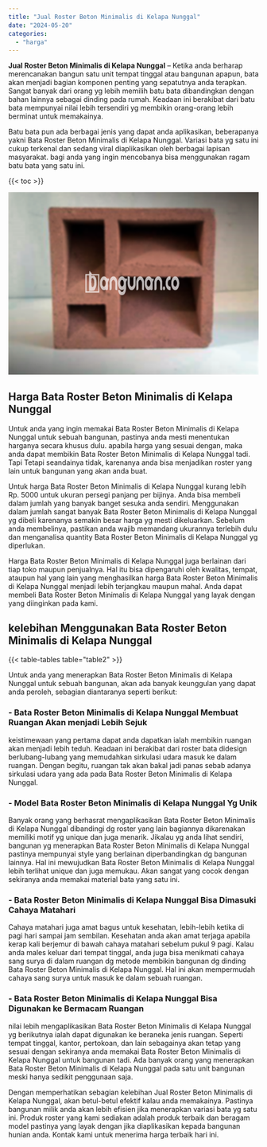 ```yaml
---
title: "Jual Roster Beton Minimalis di Kelapa Nunggal"
date: "2024-05-20"
categories: 
  - "harga"
---
```


**Jual Roster Beton Minimalis di Kelapa Nunggal** – Ketika anda berharap merencanakan bangun satu unit tempat tinggal atau bangunan apapun, bata akan menjadi bagian komponen penting yang sepatutnya anda terapkan. Sangat banyak dari orang yg lebih memilih batu bata dibandingkan dengan bahan lainnya sebagai dinding pada rumah. Keadaan ini berakibat dari batu bata mempunyai nilai lebih tersendiri yg membikin orang-orang lebih berminat untuk memakainya.

Batu bata pun ada berbagai jenis yang dapat anda aplikasikan, beberapanya yakni Bata Roster Beton Minimalis di Kelapa Nunggal. Variasi bata yg satu ini cukup terkenal dan sedang viral diaplikasikan oleh berbagai lapisan masyarakat. bagi anda yang ingin mencobanya bisa menggunakan ragam batu bata yang satu ini.

{{< toc >}}

![Jual Roster Beton Minimalis di Kelapa Nunggal](/images/bata-roster-minimalis-11.png)

## Harga Bata Roster Beton Minimalis di Kelapa Nunggal

Untuk anda yang ingin memakai Bata Roster Beton Minimalis di Kelapa Nunggal untuk sebuah bangunan, pastinya anda mesti menentukan harganya secara khusus dulu. apabila harga yang sesuai dengan, maka anda dapat membikin Bata Roster Beton Minimalis di Kelapa Nunggal tadi. Tapi Tetapi seandainya tidak, karenanya anda bisa menjadikan roster yang lain untuk bangunan yang akan anda buat.

Untuk harga Bata Roster Beton Minimalis di Kelapa Nunggal kurang lebih Rp. 5000 untuk ukuran persegi panjang per bijinya. Anda bisa membeli dalam jumlah yang banyak banget sesuka anda sendiri. Menggunakan dalam jumlah sangat banyak Bata Roster Beton Minimalis di Kelapa Nunggal yg dibeli karenanya semakin besar harga yg mesti dikeluarkan. Sebelum anda membelinya, pastikan anda wajib memandang ukurannya terlebih dulu dan menganalisa quantity Bata Roster Beton Minimalis di Kelapa Nunggal yg diperlukan.

Harga Bata Roster Beton Minimalis di Kelapa Nunggal juga berlainan dari tiap toko maupun penjualnya. Hal itu bisa dipengaruhi oleh kwalitas, tempat, ataupun hal yang lain yang menghasilkan harga Bata Roster Beton Minimalis di Kelapa Nunggal menjadi lebih terjangkau maupun mahal. Anda dapat membeli Bata Roster Beton Minimalis di Kelapa Nunggal yang layak dengan yang diinginkan pada kami.

## kelebihan Menggunakan Bata Roster Beton Minimalis di Kelapa Nunggal

{{< table-tables table="table2" >}}

Untuk anda yang menerapkan Bata Roster Beton Minimalis di Kelapa Nunggal untuk sebuah bangunan, akan ada banyak keunggulan yang dapat anda peroleh, sebagian diantaranya seperti berikut:

### \- Bata Roster Beton Minimalis di Kelapa Nunggal Membuat Ruangan Akan menjadi Lebih Sejuk

keistimewaan yang pertama dapat anda dapatkan ialah membikin ruangan akan menjadi lebih teduh. Keadaan ini berakibat dari roster bata didesign berlubang-lubang yang memudahkan sirkulasi udara masuk ke dalam ruangan. Dengan begitu, ruangan tak akan bakal jadi panas sebab adanya sirkulasi udara yang ada pada Bata Roster Beton Minimalis di Kelapa Nunggal.

### \- Model Bata Roster Beton Minimalis di Kelapa Nunggal Yg Unik

Banyak orang yang berhasrat mengaplikasikan Bata Roster Beton Minimalis di Kelapa Nunggal dibandingi dg roster yang lain bagiannya dikarenakan memiliki motif yg unique dan juga menarik. Jikalau yg anda lihat sendiri, bangunan yg menerapkan Bata Roster Beton Minimalis di Kelapa Nunggal pastinya mempunyai style yang berlainan diperbandingkan dg bangunan lainnya. Hal ini mewujudkan Bata Roster Beton Minimalis di Kelapa Nunggal lebih terlihat unique dan juga memukau. Akan sangat yang cocok dengan sekiranya anda memakai material bata yang satu ini.

### \- Bata Roster Beton Minimalis di Kelapa Nunggal Bisa Dimasuki Cahaya Matahari

Cahaya matahari juga amat bagus untuk kesehatan, lebih-lebih ketika di pagi hari sampai jam sembilan. Kesehatan anda akan amat terjaga apabila kerap kali berjemur di bawah cahaya matahari sebelum pukul 9 pagi. Kalau anda males keluar dari tempat tinggal, anda juga bisa menikmati cahaya sang surya di dalam ruangan dg metode membikin bangunan dg dinding Bata Roster Beton Minimalis di Kelapa Nunggal. Hal ini akan mempermudah cahaya sang surya untuk masuk ke dalam sebuah ruangan.

### \- Bata Roster Beton Minimalis di Kelapa Nunggal Bisa Digunakan ke Bermacam Ruangan

nilai lebih mengaplikasikan Bata Roster Beton Minimalis di Kelapa Nunggal yg berikutnya ialah dapat digunakan ke beraneka jenis ruangan. Seperti tempat tinggal, kantor, pertokoan, dan lain sebagainya akan tetap yang sesuai dengan sekiranya anda memakai Bata Roster Beton Minimalis di Kelapa Nunggal untuk bangunan tadi. Ada banyak orang yang menerapkan Bata Roster Beton Minimalis di Kelapa Nunggal pada satu unit bangunan meski hanya sedikit penggunaan saja.

Dengan memperhatikan sebagian kelebihan Jual Roster Beton Minimalis di Kelapa Nunggal, akan betul-betul efektif kalau anda memakainya. Pastinya bangunan milik anda akan lebih efisien jika menerapkan variasi bata yg satu ini. Produk roster yang kami sediakan adalah produk terbaik dan beragam model pastinya yang layak dengan jika diaplikasikan kepada bangunan hunian anda. Kontak kami untuk menerima harga terbaik hari ini.
